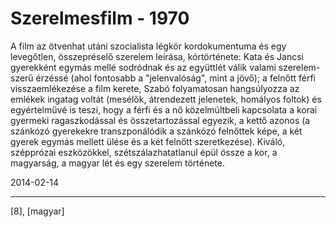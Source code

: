 # Szerelmesfilm - 1970

A film az ötvenhat utáni szocialista légkör kordokumentuma és egy levegőtlen, összepréselő szerelem leírása, kórtörténete: Kata és Jancsi gyerekként egymás mellé sodródnak és az együttlét válik valami szerelem-szerű érzéssé (ahol fontosabb a "jelenvalóság", mint a jövő); a felnőtt férfi visszaemlékezése a film kerete, Szabó folyamatosan hangsúlyozza az emlékek ingatag voltát (mesélők, átrendezett jelenetek, homályos foltok) és egyértelművé is teszi, hogy a férfi és a nő közelmúltbeli kapcsolata a korai gyermeki ragaszkodással és összetartozással egyezik, a kettő azonos (a szánkózó gyerekekre transzponálódik a szánkózó felnőttek képe, a két gyerek egymás mellett ülése és a két felnőtt szeretkezése). Kiváló, szépprózai eszközökkel, szétszálazhatatlanul épül össze a kor, a magyarság, a magyar lét és egy szerelem története.

2014-02-14 

----

[8], [magyar]

